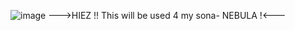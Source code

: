 ![image](https://github.com/user-attachments/assets/7e34050f-555d-4049-b741-2fe9aeeab6f7)
--->HIEZ !! This will be used 4 my sona- NEBULA !<---
